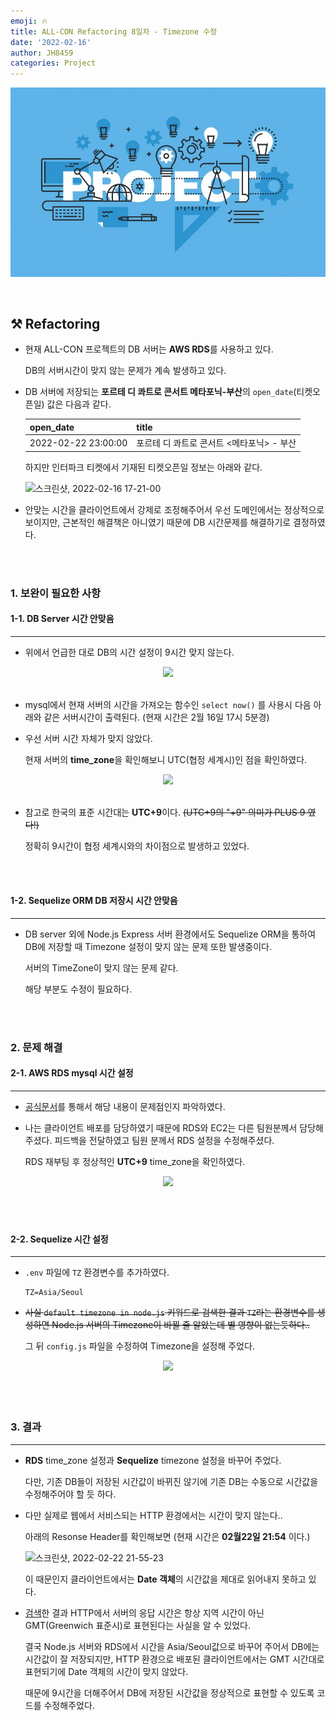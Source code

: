 ```yaml
---
emoji: 🔥
title: ALL-CON Refactoring 8일차 - Timezone 수정
date: '2022-02-16'
author: JH8459
categories: Project
---
```


![github-blog.png](../../assets/common/PROJECT.jpeg)

<br>

## ⚒️ Refactoring

- 현재 ALL-CON 프로젝트의 DB 서버는 **AWS RDS**를 사용하고 있다.

  DB의 서버시간이 맞지 않는 문제가 계속 발생하고 있다.

- DB 서버에 저장되는 **포르테 디 콰트로 콘서트 메타포닉-부산**의 `open_date`(티켓오픈일) 값은 다음과 같다.

  | open_date           | title                                     |
  | ------------------- | ----------------------------------------- |
  | 2022-02-22 23:00:00 | 포르테 디 콰트로 콘서트 <메타포닉> - 부산 |

  하지만 인터파크 티켓에서 기재된 티켓오픈일 정보는 아래와 같다.

  ![스크린샷, 2022-02-16 17-21-00](https://user-images.githubusercontent.com/83164003/154224099-785d11be-21dc-4b9f-b240-77bf0ee109f6.png)

- 안맞는 시간을 클라이언트에서 강제로 조정해주어서 우선 도메인에서는 정상적으로 보이지만, 근본적인 해결책은 아니였기 때문에 DB 시간문제를 해결하기로 결정하였다.

<br>
<br>

### 1. 보완이 필요한 사항

#### 1-1. DB Server 시간 안맞음

---

- 위에서 언급한 대로 DB의 시간 설정이 9시간 맞지 않는다.

<center><img src="https://user-images.githubusercontent.com/83164003/154257426-7ad705ef-b155-454d-9d1a-97a160f118a7.png"/></center><br>

- mysql에서 현재 서버의 시간을 가져오는 함수인 `select now()` 를 사용시 다음 아래와 같은 서버시간이 출력된다. (현재 시간은 2월 16일 17시 5분경)

- 우선 서버 시간 자체가 맞지 않았다.

  현재 서버의 **time_zone**을 확인해보니 UTC(협정 세계시)인 점을 확인하였다.

<center><img src="https://user-images.githubusercontent.com/83164003/154258039-72e3fb49-c5c9-4508-8b28-e7ab0b3041f0.png"/></center><br>

- 참고로 한국의 표준 시간대는 **UTC+9**이다. ~~(UTC+9의 "+9" 의미가 PLUS 9 였다!)~~

  정확히 9시간이 협정 세계시와의 차이점으로 발생하고 있었다.

<br>
<br>

#### 1-2. Sequelize ORM DB 저장시 시간 안맞음

---

- DB server 외에 Node.js Express 서버 환경에서도 Sequelize ORM을 통하여 DB에 저장할 때 Timezone 설정이 맞지 않는 문제 또한 발생중이다.

  서버의 TimeZone이 맞지 않는 문제 같다.

  해당 부분도 수정이 필요하다.

<br>
<br>

### 2. 문제 해결

#### 2-1. AWS RDS mysql 시간 설정

---

- <a href="https://aws.amazon.com/ko/premiumsupport/knowledge-center/rds-change-time-zone/">공식문서</a>를 통해서 해당 내용이 문제점인지 파악하였다.

- 나는 클라이언트 배포를 담당하였기 때문에 RDS와 EC2는 다른 팀원분께서 담당해주셨다. 피드백을 전달하였고 팀원 분께서 RDS 설정을 수정해주셨다.

  RDS 재부팅 후 정상적인 **UTC+9** time_zone을 확인하였다.

<center><img src="https://user-images.githubusercontent.com/83164003/154259305-b575d7e9-e444-4494-8f70-13d2f72039d0.png"/></center><br>

<br>
<br>

#### 2-2. Sequelize 시간 설정

---

- `.env` 파일에 `TZ` 환경변수를 추가하였다.

  ```
  TZ=Asia/Seoul
  ```

- ~~사실 `default timezone in node.js` 키워드로 검색한 결과 `TZ`라는 환경변수를 생성하면 Node.js 서버의 Timezone이 바뀔 줄 알았는데 별 영향이 없는듯하다..~~

  그 뒤 `config.js` 파일을 수정하여 Timezone을 설정해 주었다.

<center><img src="https://user-images.githubusercontent.com/83164003/155133723-64ffd8fd-1f9f-4e66-ad9c-7b66a9ee0d40.png"/></center><br>

<br>
<br>

### 3. 결과

---

- **RDS** time_zone 설정과 **Sequelize** timezone 설정을 바꾸어 주었다.

  다만, 기존 DB들이 저장된 시간값이 바뀌진 않기에 기존 DB는 수동으로 시간값을 수정해주어야 할 듯 하다.

- 다만 실제로 웹에서 서비스되는 HTTP 환경에서는 시간이 맞지 않는다..

  아래의 Resonse Header를 확인해보면 (현재 시간은 **02월22일 21:54** 이다.)

  ![스크린샷, 2022-02-22 21-55-23](https://user-images.githubusercontent.com/83164003/155144617-60a2f5bd-7cec-4f99-b077-336e6450122f.png)

  이 때문인지 클라이언트에서는 **Date 객체**의 시간값을 제대로 읽어내지 못하고 있다.

- <a href="https://developer.mozilla.org/ko/docs/Web/HTTP/Headers/Date" target="_blank">검색</a>한 결과 HTTP에서 서버의 응답 시간은 항상 지역 시간이 아닌 GMT(Greenwich 표준시)로 표현된다는 사실을 알 수 있었다.

  결국 Node.js 서버와 RDS에서 시간을 Asia/Seoul값으로 바꾸어 주어서 DB에는 시간값이 잘 저장되지만, HTTP 환경으로 배포된 클라이언트에서는 GMT 시간대로 표현되기에 Date 객체의 시간이 맞지 않았다.

  때문에 9시간을 더해주어서 DB에 저장된 시간값을 정상적으로 표현할 수 있도록 코드를 수정해주었다.

<br>
<br>

```toc

```
